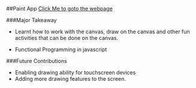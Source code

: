 ##Paint App
[Click Me to goto the webpage]()

###Major Takeaway

- Learnt how to work with the canvas, draw on the canvas and other fun activities that can be done on the canvas.

- Functional Programming in javascript

###Future Contributions

- Enabling drawing ability for touchscreen devices
- Adding more drawing features to the screen.
